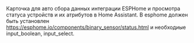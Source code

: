 Карточка для авто сбора данных интеграции ESPHome и просмотра статуса устройств и их атрибутов в Home Assistant.
В esphome должен быть установлен https://esphome.io/components/binary_sensor/status.html и необходиые input_boolean, input_select.
